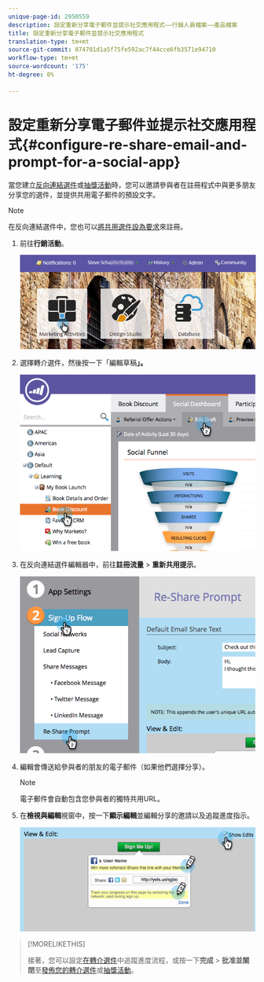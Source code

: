 ```yaml
---
unique-page-id: 2950559
description: 設定重新分享電子郵件並提示社交應用程式——行銷人員檔案——產品檔案
title: 設定重新分享電子郵件並提示社交應用程式
translation-type: tm+mt
source-git-commit: 074701d1a5f75fe592ac7f44cce6fb3571e94710
workflow-type: tm+mt
source-wordcount: '175'
ht-degree: 0%

---
```



# 設定重新分享電子郵件並提示社交應用程式{#configure-re-share-email-and-prompt-for-a-social-app}

當您建立[反向連結選件](/help/marketo/product-docs/demand-generation/social/referral-offers/create-a-referral-offer.md)或[抽獎活動](/help/marketo/product-docs/demand-generation/social/sweepstakes/create-sweepstakes.md)時，您可以邀請參與者在註冊程式中與更多朋友分享您的選件，並提供共用電子郵件的預設文字。

>[!NOTE]
>
>在反向連結選件中，您也可以[將共用選件設為要求](/help/marketo/product-docs/demand-generation/social/social-functions/set-social-share-requirement.md)來註冊。

1. 前往&#x200B;**行銷活動**。

   ![](assets/login-marketing-activities-3.png)

1. 選擇轉介選件，然後按一下「編輯草稿&#x200B;**」。**

   ![](assets/image2014-9-22-11-3a6-3a56.png)

1. 在反向連結選件編輯器中，前往&#x200B;**註冊流量** > **重新共用提示**。

   ![](assets/image2014-9-22-11-3a7-3a9.png)

1. 編輯會傳送給參與者的朋友的電子郵件（如果他們選擇分享）。

   >[!NOTE]
   >
   >電子郵件會自動包含您參與者的獨特共用URL。

1. 在&#x200B;**檢視與編輯**&#x200B;視窗中，按一下&#x200B;**顯示編輯**&#x200B;並編輯分享的邀請以及追蹤進度指示。

   ![](assets/image2014-9-22-11-3a7-3a49.png)

>[!MORELIKETHIS]
>
>接著，您可以設定[在轉介選件](configure-track-progress-flow-for-a-referral-offer.md)中追蹤進度流程，或按一下&#x200B;**完成** > **批准並關閉**&#x200B;至[發佈您的轉介選件](/help/marketo/product-docs/demand-generation/social/referral-offers/publish-a-referral-offer.md)或[抽獎活動](/help/marketo/product-docs/demand-generation/social/sweepstakes/create-sweepstakes.md)。
